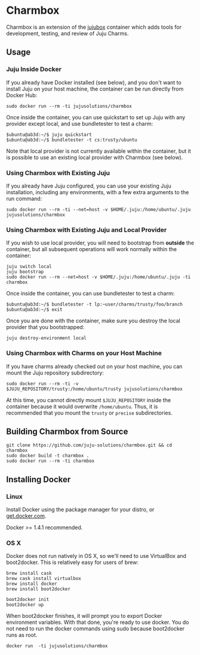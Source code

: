 # Charmbox

Charmbox is an extension of the [jujubox](https://registry.hub.docker.com/u/whitmo/jujubox/)
container which adds tools for development, testing, and review of Juju Charms.


## Usage


### Juju Inside Docker

If you already have Docker installed (see below), and you don't want to install
Juju on your host machine, the container can be run directly from Docker Hub:

    sudo docker run --rm -ti jujusolutions/charmbox

Once inside the container, you can use quickstart to set up Juju with any provider
except local, and use bundletester to test a charm:

    $ubuntu@ab3d:~/$ juju quickstart
    $ubuntu@ab3d:~/$ bundletester -t cs:trusty/ubuntu

Note that local provider is not currently available within the container,
but it is possible to use an existing local provider with Charmbox (see below).


### Using Charmbox with Existing Juju

If you already have Juju configured, you can use your existing Juju installation,
including any environments, with a few extra arguments to the run command:

    sudo docker run --rm -ti --net=host -v $HOME/.juju:/home/ubuntu/.juju jujusolutions/charmbox


### Using Charmbox with Existing Juju and Local Provider

If you wish to use local provider, you will need to bootstrap from **outside**
the container, but all subsequent operations will work normally within the
container:

    juju switch local
    juju bootstrap
    sudo docker run --rm --net=host -v $HOME/.juju:/home/ubuntu/.juju -ti charmbox

Once inside the container, you can use bundletester to test a charm:

    $ubuntu@ab3d:~/$ bundletester -t lp:~user/charms/trusty/foo/branch
    $ubuntu@ab3d:~/$ exit

Once you are done with the container, make sure you destroy the local provider that
you bootstrapped:

    juju destroy-environment local


### Using Charmbox with Charms on your Host Machine

If you have charms already checked out on your host machine, you can mount the
Juju repository subdirectory:

    sudo docker run --rm -ti -v $JUJU_REPOSITORY/trusty:/home/ubuntu/trusty jujusolutions/charmbox

At this time, you cannot directly mount `$JUJU_REPOSITORY` inside
the container because it would overwrite `/home/ubuntu`.  Thus, it is
recommended that you mount the `trusty` or `precise` subdirectories.


## Building Charmbox from Source

    git clone https://github.com/juju-solutions/charmbox.git && cd charmbox
    sudo docker build -t charmbox .
    sudo docker run --rm -ti charmbox


## Installing Docker

### Linux

Install Docker using the package manager for your distro, or
[get.docker.com](https://get.docker.com/).

Docker >= 1.4.1 recommended.

### OS X

Docker does not run natively in OS X, so we'll need to use VirtualBox
and boot2docker. This is relatively easy for users of brew:

    brew install cask
    brew cask install virtualbox
    brew install docker
    brew install boot2docker

    boot2docker init
    boot2docker up

When boot2docker finishes, it will prompt you to export Docker
environment variables. With that done, you're ready to use docker.
You do not need to run the docker commands using sudo because
boot2docker runs as root.

    docker run  -ti jujusolutions/charmbox
